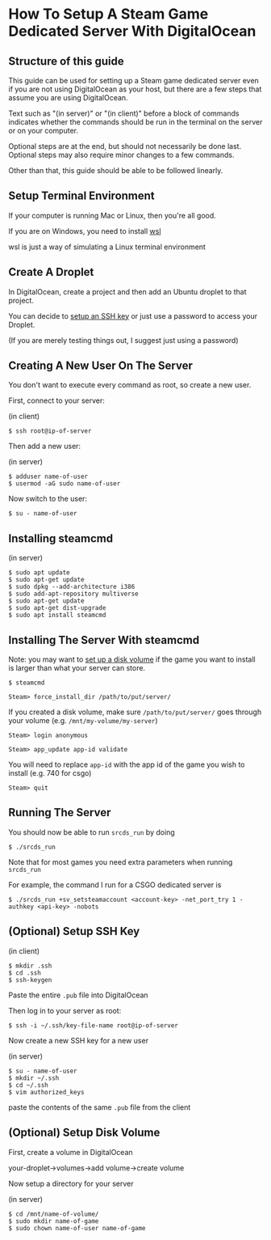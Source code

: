 # How To Setup A Steam Game Dedicated Server With DigitalOcean

## Structure of this guide
This guide can be used for setting up a Steam game dedicated server even if you are not using DigitalOcean as your host, but there are a few steps that assume you are using DigitalOcean.

Text such as "(in server)" or "(in client)" before a block of commands indicates whether the commands should be run in the terminal on the server or on your computer.

Optional steps are at the end, but should not necessarily be done last. Optional steps may also require minor changes to a few commands.

Other than that, this guide should be able to be followed linearly.

## Setup Terminal Environment
If your computer is running Mac or Linux, then you're all good.

If you are on Windows, you need to install [wsl](https://learn.microsoft.com/en-us/windows/wsl/install)

wsl is just a way of simulating a Linux terminal environment

## Create A Droplet
In DigitalOcean, create a project and then add an Ubuntu droplet to that project.

You can decide to [setup an SSH key](#optional-setup-ssh-key) or just use a password to access your Droplet.

(If you are merely testing things out, I suggest just using a password)

## Creating A New User On The Server
You don't want to execute every command as root, so create a new user.

First, connect to your server:

(in client)
```shell
$ ssh root@ip-of-server
```

Then add a new user:

(in server)
```shell
$ adduser name-of-user
$ usermod -aG sudo name-of-user
```
Now switch to the user:
```shell
$ su - name-of-user
```

## Installing steamcmd
(in server)
```shell
$ sudo apt update
$ sudo apt-get update
$ sudo dpkg --add-architecture i386
$ sudo add-apt-repository multiverse
$ sudo apt-get update
$ sudo apt-get dist-upgrade
$ sudo apt install steamcmd
```

## Installing The Server With steamcmd

Note: you may want to [set up a disk volume](#optional-setup-disk-volume) if the game you want to install is larger than what your server can store.

```shell
$ steamcmd

Steam> force_install_dir /path/to/put/server/
```
If you created a disk volume, make sure `/path/to/put/server/` goes through your volume (e.g. `/mnt/my-volume/my-server`)
```shell
Steam> login anonymous

Steam> app_update app-id validate
```
You will need to replace `app-id` with the app id of the game you wish to install (e.g. 740 for csgo)
```shell
Steam> quit
```

## Running The Server
You should now be able to run `srcds_run` by doing
```shell
$ ./srcds_run
```

Note that for most games you need extra parameters when running `srcds_run`

For example, the command I run for a CSGO dedicated server is
```shell
$ ./srcds_run +sv_setsteamaccount <account-key> -net_port_try 1 -authkey <api-key> -nobots
```

## (Optional) Setup SSH Key

(in client)
```shell
$ mkdir .ssh
$ cd .ssh
$ ssh-keygen
```
Paste the entire `.pub` file into DigitalOcean


Then log in to your server as root:
```shell
$ ssh -i ~/.ssh/key-file-name root@ip-of-server
```

Now create a new SSH key for a new user

(in server)
```shell
$ su - name-of-user
$ mkdir ~/.ssh
$ cd ~/.ssh
$ vim authorized_keys
```
paste the contents of the same `.pub` file from the client

## (Optional) Setup Disk Volume
First, create a volume in DigitalOcean

your-droplet->volumes->add volume->create volume

Now setup a directory for your server

(in server)
```shell
$ cd /mnt/name-of-volume/
$ sudo mkdir name-of-game
$ sudo chown name-of-user name-of-game
``` 
